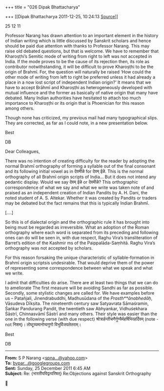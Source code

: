 +++
title = "026 Dipak Bhattacharya"

+++
[[Dipak Bhattacharya	2011-12-25, 10:24:13 [Source](https://groups.google.com/g/bvparishat/c/f_zr5lOSNCs)]]



25 12 11

Professor Narang has drawn attention to an important element in the history of Indian writing which is little discussed by Sanskrit scholars and hence should be paid due attention with thanks to Professor Narang. This may raise old debated questions, but that is welcome. We have to remember that Kharoṣṭhi’s Semitic mode of writing from right to left was not accepted in India. If the mode proves to be the cause of its rejection then, its role as contributor notwithstanding, it will be difficult to prove Kharoṣṭhi to be the origin of Brahmī. For, the question will naturally be raised ‘How could the other mode of writing from left to right be preferred unless it had already a place in a now lost script of independent Indian origin?’ It means that we have to accept Brāhmī and Kharoṣṭhi as heterogeneously developed with mutual influence and the former as basically of native origin that many have debated. Many Indian authorities have hesitated to attach too much importance to Kharoṣṭhi or its origin that is Phoenician for this reason among others. 

Though none has criticized, my previous mail had many typographical slips. They are corrected, as far as I could note, in a new presentation below.

Best

DB



Dear Colleagues,



There was no intention of creating difficulty for the reader by adopting the normal Brahmī orthography of forming a syllable out of the final consonant and its following initial vowel as in देवमीळे for देवम् ईळे. This is the normal orthography of all Brahmī origin scripts of India... But it does not intend any pedantic display. Would we say देवम् ईळे or देवमीळे? This orthographic correspondence of what we say and what we write was taken note of and praised as an independent creation of Indian Pandits by A. H. Dani, the noted student of A. S. Altekar. Whether it was created by Pandits or traders may be debated but the fact remains that this is typically Indian Brahmī.

\[….\]

So this is of dialectal origin and the orthographic rule it has brought into being must be regarded as irreversible. What an adoption of the Roman orthography where each word is separated from its preceding and following ones can do will be seen in, with due respect, Raghu Vira’s transliteration of Barret’s edition of the Kashmir ms of the Paippalāda-Saṃhitā. Raghu Vira’s orthography was not accepted by scholars.

For this reason forsaking the unique characteristic of syllable-formation in Brahmī origin scriptsis undesirable. That would deprive them of the power of representing some correspondence between what we speak and what we write. 

I admit that difficulties do arise. There are at least two things that we can do to ameliorate The first measure will be avoiding Sandhi as far as possible. Secondly, some stylistic changes are called for. We have examples before us – Patañjali, Jinendrabuddhi, Madhusūdana of the *Prasth**ānabhedāḥ*, Vāsudeva Dīkṣita. The nineteenth century saw Satyavrata Sāmaśramin, Śaṅkar Pandurang Pandit, the twentieth saw Abhyankar, Vidhuśekhara Śāstrī, Chinnasvāmī Śāstrī and many others. Their style was easier than the one in the following verse (with due respect) श्रोत्रार्हन्तीचणैर्गुण्यैर्महर्षिभिरहर्दिवम् (note - not निशम्)। तोष्टूय्यमानोप्यगुणो विभुर्विजयतेतराम्।

Best

DB





  

------------------------------------------------------------------------

**From:** S P Narang \<[spna...@yahoo.com]()\>  
**To:** [bvpar...@googlegroups.com]()  
**Sent:** Sunday, 25 December 2011 6:45 AM  
**Subject:** Re: {भारतीयविद्वत्परिषत्} Re:Objections against Sanskrit Orthography  



